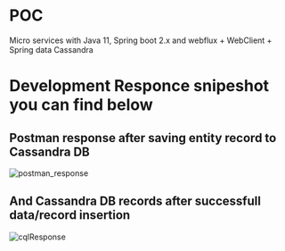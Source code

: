 # POC
Micro services with Java 11, Spring boot 2.x and  webflux + WebClient + Spring data Cassandra


# Development Responce snipeshot you can find below 

## Postman response after saving entity record to Cassandra DB 

![postman_response](https://user-images.githubusercontent.com/48691043/108586716-3821b380-7376-11eb-9121-b3fb813f0a8c.png)


## And Cassandra DB records after successfull data/record insertion

![cqlResponse](https://user-images.githubusercontent.com/48691043/108586873-0230ff00-7377-11eb-9698-7ff01799d70a.png)



